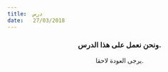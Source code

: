 ```yaml
---
title:  درس
date:   27/03/2018
---
```


### <center>ونحن نعمل على هذا الدرس.</center>
<center>يرجى العودة لاحقا.</center>